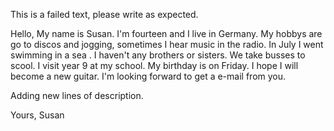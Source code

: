 This is a failed text, please write as expected.

Hello,
My name is Susan. I'm fourteen and I live in Germany. My hobbys are go to discos and jogging, sometimes I hear music in the radio. In July I went swimming in a sea . I haven't any brothers or sisters. We take busses to scool. I visit year 9 at my school. My birthday is on Friday. I hope I will become a new guitar.
I'm looking forward to get a e-mail from you.

Adding new lines of description.

Yours,
Susan
